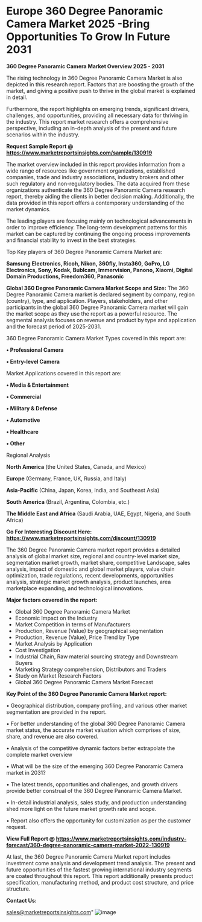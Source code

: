 # Europe 360 Degree Panoramic Camera Market 2025 -Bring Opportunities To Grow In Future 2031

<Strong> 360 Degree Panoramic Camera Market Overview 2025 - 2031</strong>

The rising technology in 360 Degree Panoramic Camera Market is also depicted in this research report. Factors that are boosting the growth of the market, and giving a positive push to thrive in the global market is explained in detail.

Furthermore, the report highlights on emerging trends, significant drivers, challenges, and opportunities, providing all necessary data for thriving in the industry. This report market research offers a comprehensive perspective, including an in-depth analysis of the present and future scenarios within the industry.

<strong>Request Sample Report @ <a href=https://www.marketreportsinsights.com/sample/130919>https://www.marketreportsinsights.com/sample/130919</a></strong>

The market overview included in this report provides information from a wide range of resources like government organizations, established companies, trade and industry associations, industry brokers and other such regulatory and non-regulatory bodies. The data acquired from these organizations authenticate the 360 Degree Panoramic Camera research report, thereby aiding the clients in better decision making. Additionally, the data provided in this report offers a contemporary understanding of the market dynamics.

The leading players are focusing mainly on technological advancements in order to improve efficiency. The long-term development patterns for this market can be captured by continuing the ongoing process improvements and financial stability to invest in the best strategies.

Top Key players of 360 Degree Panoramic Camera Market are:

<strong>Samsung Electronics, Ricoh, Nikon, 360fly, Insta360, GoPro, LG Electronics, Sony, Kodak, Bublcam, Immervision, Panono, Xiaomi, Digital Domain Productions, Freedom360, Panasonic</strong>

<strong><b>Global 360 Degree Panoramic Camera Market Scope and Size:</b></strong>
The 360 Degree Panoramic Camera market is declared segment by company, region (country), type, and application. Players, stakeholders, and other participants in the global 360 Degree Panoramic Camera market will gain the market scope as they use the report as a powerful resource. The segmental analysis focuses on revenue and product by type and application and the forecast period of 2025-2031.

360 Degree Panoramic Camera Market Types covered in this report are:

<strong>• Professional Camera

• Entry-level Camera</strong>

Market Applications covered in this report are:

<strong>• Media & Entertainment

• Commercial

• Military & Defense

• Automotive

• Healthcare

• Other</strong> 

Regional Analysis

<strong>North America</strong> (the United States, Canada, and Mexico)

<strong>Europe</strong> (Germany, France, UK, Russia, and Italy)

<strong>Asia-Pacific</strong> (China, Japan, Korea, India, and Southeast Asia)

<strong>South America</strong> (Brazil, Argentina, Colombia, etc.)

<strong>The Middle East and Africa</strong> (Saudi Arabia, UAE, Egypt, Nigeria, and South Africa)

<strong>Go For Interesting Discount Here: <a href=https://www.marketreportsinsights.com/discount/130919>https://www.marketreportsinsights.com/discount/130919</a></strong>

The 360 Degree Panoramic Camera market report provides a detailed analysis of global market size, regional and country-level market size, segmentation market growth, market share, competitive Landscape, sales analysis, impact of domestic and global market players, value chain optimization, trade regulations, recent developments, opportunities analysis, strategic market growth analysis, product launches, area marketplace expanding, and technological innovations.

<strong><b>Major factors covered in the report:</b></strong>
<ul>
  <li>Global 360 Degree Panoramic Camera Market </li>
  <li>Economic Impact on the Industry</li>
  <li>Market Competition in terms of Manufacturers</li>
  <li>Production, Revenue (Value) by geographical segmentation</li>
  <li>Production, Revenue (Value), Price Trend by Type</li>
  <li>Market Analysis by Application</li>
  <li>Cost Investigation</li>
  <li>Industrial Chain, Raw material sourcing strategy and Downstream Buyers</li>
  <li>Marketing Strategy comprehension, Distributors and Traders</li>
  <li>Study on Market Research Factors</li>
  <li>Global 360 Degree Panoramic Camera Market Forecast</li>
</ul>

<strong><b>Key Point of the 360 Degree Panoramic Camera Market report:</b></strong>

• Geographical distribution, company profiling, and various other market segmentation are provided in the report.

• For better understanding of the global 360 Degree Panoramic Camera market status, the accurate market valuation which comprises of size, share, and revenue are also covered.

• Analysis of the competitive dynamic factors better extrapolate the complete market overview

• What will be the size of the emerging 360 Degree Panoramic Camera market in 2031?

• The latest trends, opportunities and challenges, and growth drivers provide better construal of the 360 Degree Panoramic Camera Market.

• In-detail industrial analysis, sales study, and production understanding shed more light on the future market growth rate and scope.

• Report also offers the opportunity for customization as per the customer request.

<strong><b>View Full Report @ <a href=https://www.marketreportsinsights.com/industry-forecast/360-degree-panoramic-camera-market-2022-130919>https://www.marketreportsinsights.com/industry-forecast/360-degree-panoramic-camera-market-2022-130919</a></b></strong>


At last, the 360 Degree Panoramic Camera Market report includes investment come analysis and development trend analysis. The present and future opportunities of the fastest growing international industry segments are coated throughout this report. This report additionally presents product specification, manufacturing method, and product cost structure, and price structure.

<strong>Contact Us:</strong>

sales@marketreportsinsights.com"
![image](https://github.com/user-attachments/assets/0dc0d632-4838-4266-b22b-34f7fb5024a8)

